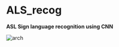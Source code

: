 # ALS_recog
**ASL Sign language recognition using CNN**

![arch](https://user-images.githubusercontent.com/81234405/177198005-d5c1ab34-4197-4c9c-9b59-2cec9c1fd041.png)
